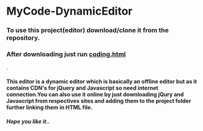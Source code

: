 # MyCode-DynamicEditor

<h3>To use this project(editor) download/clone it from the repository.</h3>
<h3>After downloading just run <b><u>coding.html</u></b></h3>.
<h4>This editor is a dynamic editor which is basically an offline editor but as it contains CDN's for jQuery and Javascript 
so need internet connection.You can also use it online by just downloading jQury and Javascript from respectives sites and adding them to the project folder further linking them in HTML file.</h4>

<h5>Hope you like it..</h5>
